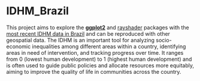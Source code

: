 # IDHM_Brazil

This project aims to explore the [**ggplot2**](https://ggplot2.tidyverse.org/) and [rayshader](https://www.rayshader.com/reference/plot_gg.html) packages with the [most recent IDHM data in Brazil](http://www.atlasbrasil.org.br/) and can be reproduced with other geospatial data. The IDHM is an important tool for analyzing socio-economic inequalities among different areas within a country, identifying areas in need of intervention, and tracking progress over time. It ranges from 0 (lowest human development) to 1 (highest human development) and is often used to guide public policies and allocate resources more equitably, aiming to improve the quality of life in communities across the country. 
















